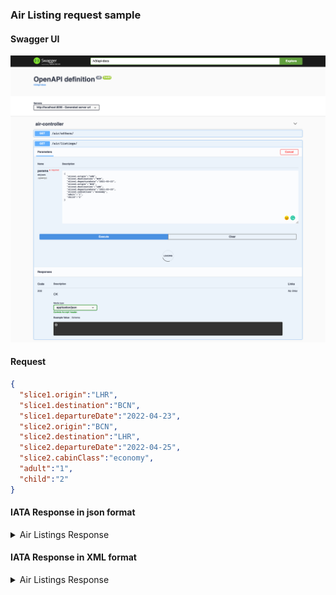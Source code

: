 ### Air Listing request sample
#### Swagger UI
![screenshot](https://github.com/surajcm/my_ota/blob/master/dev/AirListingSwagger.png?raw=true)

#### Request
```json
{
  "slice1.origin":"LHR",
  "slice1.destination":"BCN",
  "slice1.departureDate":"2022-04-23",
  "slice2.origin":"BCN",
  "slice2.destination":"LHR",
  "slice2.departureDate":"2022-04-25",
  "slice2.cabinClass":"economy",
  "adult":"1",
  "child":"2"
}
```
#### IATA Response in json format

<details>
  <summary>
    Air Listings Response
  </summary>
    <a href="https://github.com/surajcm/my_ota/blob/main/dev/air_listing_response.json">air_listing_response.json</a>
</details>

#### IATA Response in XML format
<details>
  <summary>
    Air Listings Response
  </summary>
    <a href="https://github.com/surajcm/my_ota/blob/main/dev/iata_shop_response.xml">iata_shop_response.xml</a>
</details>
